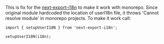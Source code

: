 This is fix for the [next-export-i18n](https://github.com/martinkr/next-export-i18n) to make it work with monorepo. Since original module hardcoded the location of userI18n file, it throws 'Cannot resolve module' in monorepo projects. To make it work call:

```
import { setupUserI18N } from 'next-export-i18n';

setupUserI18N(i18n);
```
